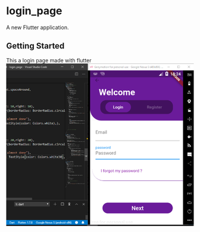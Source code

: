 # login_page

A new Flutter application.

## Getting Started

This a login page made with flutter
![Screenshot](descript.png)
